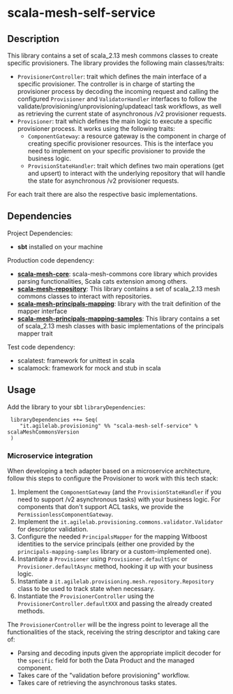 # scala-mesh-self-service

## Description
This library contains a set of scala_2.13 mesh commons classes to create specific provisioners.
The library provides the following main classes/traits:
* `ProvisionerController`: trait which defines the main interface of a specific provisioner. The controller is in charge of starting the provisioner process by decoding the incoming request and calling the configured `Provisioner` and `ValidatorHandler` interfaces to follow the validate/provisioning/unprovisioning/updateacl task workflows, as well as retrieving the current state of asynchronous /v2 provisioner requests.
* `Provisioner`: trait which defines the main logic to execute a specific provisioner process. It works using the following traits:
  * `ComponentGateway`: a resource gateway is the component in charge of creating specific provisioner resources.
    This is the interface you need to implement on your specific provisioner to provide the business logic.
  * `ProvisionStateHandler`: trait which defines two main operations (get and upsert) to interact with the underlying repository that will handle the state for asynchronous /v2 provisioner requests.

For each trait there are also the respective basic implementations.

## Dependencies

Project Dependencies:

* **sbt** installed on your machine

Production code dependency:

* [**scala-mesh-core**](../core): scala-mesh-commons core library which provides parsing functionalities, Scala cats extension among others.
* [**scala-mesh-repository**](../repository): This library contains a set of scala_2.13 mesh commons classes to interact with repositories.
* [**scala-mesh-principals-mapping**](../principals-mapping): library with the trait definition of the mapper interface
* [**scala-mesh-principals-mapping-samples**](../principals-mapping-samples): This library contains a set of scala_2.13 mesh classes with basic implementations of the principals mapper trait

Test code dependency:

* scalatest: framework for unittest in scala
* scalamock: framework for mock and stub in scala

## Usage

Add the library to your sbt `libraryDependencies`:

```
 libraryDependencies ++= Seq(
    "it.agilelab.provisioning" %% "scala-mesh-self-service" % scalaMeshCommonsVersion
 )
```

### Microservice integration

When developing a tech adapter based on a microservice architecture, follow this steps to configure the Provisioner to work with this tech stack:

1. Implement the `ComponentGateway` (and the `ProvisionStateHandler` if you need to support /v2 asynchronous tasks) with your business logic. For components that don't support ACL tasks, we provide the `PermissionlessComponentGateway`.
2. Implement the `it.agilelab.provisioning.commons.validator.Validator` for descriptor validation. 
3. Configure the needed `PrincipalsMapper` for the mapping Witboost identities to the service principals (either one provided by the `principals-mapping-samples` library or a custom-implemented one).
4. Instantiate a `Provisioner` using `Provisioner.defaultSync` or `Provisioner.defaultAsync` method, hooking it up with your business logic.
5. Instantiate a `it.agilelab.provisioning.mesh.repository.Repository` class to be used to track state when necessary.
6. Instantiate the `ProvisionerController` using the `ProvisionerController.defaultXXX` and passing the already created methods.

The `ProvisionerController` will be the ingress point to leverage all the functionalities of the stack, receiving the string descriptor and taking care of:

- Parsing and decoding inputs given the appropriate implicit decoder for the `specific` field for both the Data Product and the managed component.
- Takes care of the "validation before provisioning" workflow.
- Takes care of retrieving the asynchronous tasks states.
